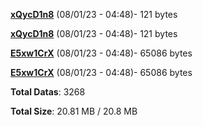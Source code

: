 [**xQycD1n8**](/data/xQycD1n8.txt) (08/01/23 - 04:48)- 121 bytes

[**xQycD1n8**](/data/xQycD1n8.txt) (08/01/23 - 04:48)- 121 bytes

[**E5xw1CrX**](/data/E5xw1CrX.txt) (08/01/23 - 04:48)- 65086 bytes

[**E5xw1CrX**](/data/E5xw1CrX.txt) (08/01/23 - 04:48)- 65086 bytes

**Total Datas**: 3268

**Total Size**: 20.81 MB / 20.8 MB